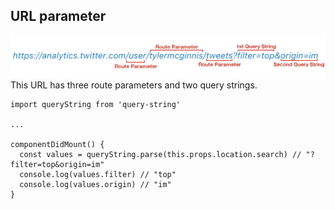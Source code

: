 
## URL parameter
![URL parameter](/img/query-strings.png)
This URL has three route parameters and two query strings.

```
import queryString from 'query-string'

...

componentDidMount() {
  const values = queryString.parse(this.props.location.search) // "?filter=top&origin=im"
  console.log(values.filter) // "top"
  console.log(values.origin) // "im"
}
```